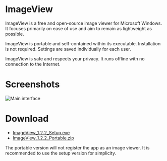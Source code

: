 # ImageView

ImageView is a free and open-source image viewer for Microsoft Windows. It focuses primarily on ease of use and aim to remain as lightweight as possible.

ImageView is portable and self-contained within its executable. Installation is not required. Settings are saved individually for each user.

ImageView is safe and respects your privacy. It runs offline with no connection to the Internet.

# Screenshots

![Main interface](https://github.com/tonyp7/ImageView/raw/master/Screenshots/screenshot1.jpg)

# Download

* [ImageView_1.2.2_Setup.exe](https://github.com/tonyp7/ImageView/releases/download/v1.2.2/ImageView_1.2.2_Setup.exe)
* [ImageView_1.2.2_Portable.zip](https://github.com/tonyp7/ImageView/releases/download/v1.2.2/ImageView_1.2.2_Portable.zip)

The portable version will not register the app as an image viewer. It is recommended to use the setup version for simplicity.
